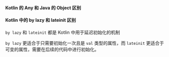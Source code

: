 #### Kotlin 的 Any 和 Java 的 Object 区别



#### Kotlin 中的 by lazy 和 lateinit 区别

`by lazy` 和 `lateinit` 都是 Kotlin 中用于延迟初始化的机制

`by lazy` 更适合于只需要初始化一次且是 `val` 类型的属性，而 `lateinit` 更适合于可变的属性，需要在后续的代码中进行初始化。
